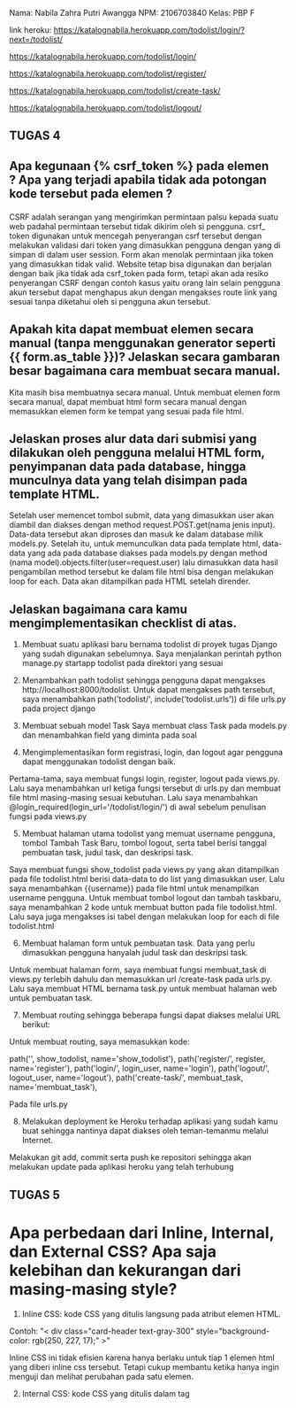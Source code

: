 Nama: Nabila Zahra Putri Awangga
NPM: 2106703840
Kelas: PBP F

link heroku:
https://katalognabila.herokuapp.com/todolist/login/?next=/todolist/

https://katalognabila.herokuapp.com/todolist/login/

https://katalognabila.herokuapp.com/todolist/register/

https://katalognabila.herokuapp.com/todolist/create-task/

https://katalognabila.herokuapp.com/todolist/logout/

## TUGAS 4
## Apa kegunaan {% csrf_token %} pada elemen <form>? Apa yang terjadi apabila tidak ada potongan kode tersebut pada elemen <form>?
CSRF adalah serangan yang mengirimkan permintaan palsu kepada suatu web padahal permintaan tersebut tidak dikirim oleh si pengguna. csrf_ token digunakan untuk mencegah penyerangan csrf tersebut dengan melakukan validasi dari token yang dimasukkan pengguna dengan yang di simpan di dalam user session. Form akan menolak permintaan jika token yang dimasukkan tidak valid. Website tetap bisa digunakan dan berjalan dengan baik jika tidak ada csrf_token pada form, tetapi akan ada resiko penyerangan CSRF dengan contoh kasus yaitu orang lain selain pengguna akun tersebut dapat menghapus akun dengan mengakses route link yang sesuai tanpa diketahui oleh si pengguna akun tersebut.

## Apakah kita dapat membuat elemen <form> secara manual (tanpa menggunakan generator seperti {{ form.as_table }})? Jelaskan secara gambaran besar bagaimana cara membuat <form> secara manual.

Kita masih bisa membuatnya secara manual. Untuk membuat elemen form secara manual, dapat  membuat html form secara manual dengan memasukkan elemen form ke tempat yang sesuai pada file html. 

##  Jelaskan proses alur data dari submisi yang dilakukan oleh pengguna melalui HTML form, penyimpanan data pada database, hingga munculnya data yang telah disimpan pada template HTML.
Setelah user memencet tombol submit, data yang dimasukkan user akan diambil dan diakses dengan method request.POST.get(nama jenis input). Data-data tersebut akan diproses dan masuk ke dalam database milik models.py. Setelah itu, untuk memunculkan data pada template html, data-data yang ada pada database diakses pada models.py dengan method (nama model).objects.filter(user=request.user) lalu dimasukkan data hasil pengambilan method tersebut ke dalam file html bisa dengan melakukan loop for each. Data akan ditampilkan pada HTML setelah dirender.

## Jelaskan bagaimana cara kamu mengimplementasikan checklist di atas.
1.  Membuat suatu aplikasi baru bernama todolist di proyek tugas Django yang sudah digunakan sebelumnya.
Saya menjalankan perintah python manage.py startapp todolist pada direktori yang sesuai

2. Menambahkan path todolist sehingga pengguna dapat mengakses http://localhost:8000/todolist.
Untuk dapat mengakses path tersebut, saya menambahkan path('todolist/', include('todolist.urls')) di file urls.py pada project django

3.  Membuat sebuah model Task 
Saya membuat class Task pada models.py dan menambahkan field yang diminta pada soal

4. Mengimplementasikan form registrasi, login, dan logout agar pengguna dapat menggunakan todolist dengan baik.

Pertama-tama, saya membuat fungsi login, register, logout pada views.py. Lalu saya menambahkan url ketiga fungsi tersebut di urls.py dan membuat file html masing-masing sesuai kebutuhan. Lalu saya menambahkan @login_required(login_url='/todolist/login/') di awal sebelum penulisan fungsi pada views.py

5.  Membuat halaman utama todolist yang memuat username pengguna, tombol Tambah Task Baru, tombol logout, serta tabel berisi tanggal pembuatan task, judul task, dan deskripsi task.

Saya membuat fungsi show_todolist pada views.py yang akan ditampilkan pada file todolist.html berisi data-data to do list yang dimasukkan user. Lalu saya menambahkan {{username}} pada file html untuk menampilkan username pengguna. Untuk membuat tombol logout dan tambah taskbaru, saya menambahkan 2 kode untuk membuat button pada file todolist.html. Lalu saya juga mengakses isi tabel dengan melakukan loop for each di file todolist.html

6.  Membuat halaman form untuk pembuatan task. Data yang perlu dimasukkan pengguna hanyalah judul task dan deskripsi task.

Untuk membuat halaman form, saya membuat fungsi membuat_task di views.py terlebih dahulu dan memasukkan url /create-task pada urls.py. Lalu saya membuat HTML bernama task.py untuk membuat halaman web untuk pembuatan task.

7.  Membuat routing sehingga beberapa fungsi dapat diakses melalui URL berikut:

Untuk membuat routing, saya memasukkan kode:

path('', show_todolist, name='show_todolist'),
path('register/', register, name='register'),
path('login/', login_user, name='login'),
path('logout/', logout_user, name='logout'),
path('create-task/', membuat_task, name='membuat_task'),

Pada file urls.py

8.  Melakukan deployment ke Heroku terhadap aplikasi yang sudah kamu buat sehingga nantinya dapat diakses oleh teman-temanmu melalui Internet.

Melakukan git add, commit serta push ke repositori sehingga akan melakukan update pada aplikasi heroku yang telah terhubung
 
## TUGAS 5
# Apa perbedaan dari Inline, Internal, dan External CSS? Apa saja kelebihan dan kekurangan dari masing-masing style?
1. Inline CSS: kode CSS yang ditulis langsung pada atribut elemen HTML.
 
 Contoh: "< div class="card-header text-gray-300" style="background-color: rgb(250, 227, 17);" >"
  
Inline CSS ini tidak efisien karena hanya berlaku untuk tiap 1 elemen html yang diberi inline css tersebut. Tetapi cukup membantu ketika hanya ingin menguji dan melihat perubahan pada satu elemen.

2. Internal CSS: kode CSS yang ditulis dalam tag<style> dan kode HTML yang ditulis di bagian header file HTML. 
Internal CSS hanya berlaku di satu halaman saja. Lalu file yang akan diupload lebih sedikit karena file html dan css telah berada di 1 file yang sama karena CSS yang digunakan secara internal pada file HTML

3. External CSS: kode CSS ditulis secara terpisah dari kode HTML yang nantinya diakses pada bagian awal kode HTML.
External CSS lebih efisien karena 1 file external css dapat digunakan oleh banyak halaman web sekaligus. Namun, ketika external css gagal dipanggil oleh file html, tampilan CSS akan berantakan

## Jelaskan tag HTML5 yang kamu ketahui.
1. '< button >' untuk membuat button yang clickable
2. '< form >' untuk data user input
3. '< div >' tempat bagi elemen elemen lain untuk diletakkan, seperti dasarnya
4. '< ul >' dan < li > untuk membuat list
5. '< style >' untuk menamppung informasi dan perintah untuk mengubah design tampilan halaman web
6. '< p >' untuk membuat text paragraf
dan masih banyak lagi :)
  
##  Jelaskan tipe-tipe CSS selector yang kamu ketahui.
1. '*' -> untuk memilih semua elemen
2. '#' -> untuk select id
3. '.' -> untuk memilih kelas pada komponen
dan yang lainnya
